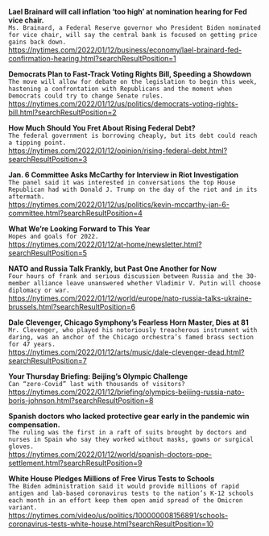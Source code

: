 **Lael Brainard will call inflation ‘too high’ at nomination hearing for Fed vice chair.**\
`Ms. Brainard, a Federal Reserve governor who President Biden nominated for vice chair, will say the central bank is focused on getting price gains back down.`\
https://nytimes.com/2022/01/12/business/economy/lael-brainard-fed-confirmation-hearing.html?searchResultPosition=1

**Democrats Plan to Fast-Track Voting Rights Bill, Speeding a Showdown**\
`The move will allow for debate on the legislation to begin this week, hastening a confrontation with Republicans and the moment when Democrats could try to change Senate rules.`\
https://nytimes.com/2022/01/12/us/politics/democrats-voting-rights-bill.html?searchResultPosition=2

**How Much Should You Fret About Rising Federal Debt?**\
`The federal government is borrowing cheaply, but its debt could reach a tipping point.`\
https://nytimes.com/2022/01/12/opinion/rising-federal-debt.html?searchResultPosition=3

**Jan. 6 Committee Asks McCarthy for Interview in Riot Investigation**\
`The panel said it was interested in conversations the top House Republican had with Donald J. Trump on the day of the riot and in its aftermath.`\
https://nytimes.com/2022/01/12/us/politics/kevin-mccarthy-jan-6-committee.html?searchResultPosition=4

**What We’re Looking Forward to This Year**\
`Hopes and goals for 2022.`\
https://nytimes.com/2022/01/12/at-home/newsletter.html?searchResultPosition=5

**NATO and Russia Talk Frankly, but Past One Another for Now**\
`Four hours of frank and serious discussion between Russia and the 30-member alliance leave unanswered whether Vladimir V. Putin will choose diplomacy or war.`\
https://nytimes.com/2022/01/12/world/europe/nato-russia-talks-ukraine-brussels.html?searchResultPosition=6

**Dale Clevenger, Chicago Symphony’s Fearless Horn Master, Dies at 81**\
`Mr. Clevenger, who played his notoriously treacherous instrument with daring, was an anchor of the Chicago orchestra’s famed brass section for 47 years.`\
https://nytimes.com/2022/01/12/arts/music/dale-clevenger-dead.html?searchResultPosition=7

**Your Thursday Briefing: Beijing’s Olympic Challenge**\
`Can “zero-Covid” last with thousands of visitors?`\
https://nytimes.com/2022/01/12/briefing/olympics-beijing-russia-nato-boris-johnson.html?searchResultPosition=8

**Spanish doctors who lacked protective gear early in the pandemic win compensation.**\
`The ruling was the first in a raft of suits brought by doctors and nurses in Spain who say they worked without masks, gowns or surgical gloves.`\
https://nytimes.com/2022/01/12/world/spanish-doctors-ppe-settlement.html?searchResultPosition=9

**White House Pledges Millions of Free Virus Tests to Schools**\
`The Biden administration said it would provide millions of rapid antigen and lab-based coronavirus tests to the nation’s K-12 schools each month in an effort keep them open amid spread of the Omicron variant.`\
https://nytimes.com/video/us/politics/100000008156891/schools-coronavirus-tests-white-house.html?searchResultPosition=10

